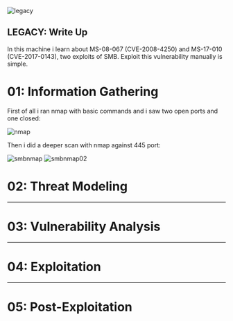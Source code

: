 ![legacy](https://user-images.githubusercontent.com/43796175/105492077-5e740680-5c85-11eb-8224-07901100704c.jpg)

## LEGACY: Write Up

In this machine i learn about MS-08-067 (CVE-2008-4250) and MS-17-010 (CVE-2017-0143), two exploits of SMB. Exploit this vulnerability manually is simple.

# 01: Information Gathering

First of all i ran nmap with basic commands and i saw two open ports and one closed:

![nmap](https://user-images.githubusercontent.com/43796175/105779180-cf444880-5f3b-11eb-8233-22831472876c.jpg)

Then i did a deeper scan with nmap against 445 port:

![smbnmap](https://user-images.githubusercontent.com/43796175/105779606-b5573580-5f3c-11eb-87a3-a4b20fd80a5b.jpg)
![smbnmap02](https://user-images.githubusercontent.com/43796175/105779613-b7b98f80-5f3c-11eb-86f4-92610487a8b2.jpg)

# 02: Threat Modeling

---

# 03: Vulnerability Analysis

---

# 04: Exploitation

---

# 05: Post-Exploitation


